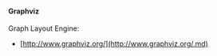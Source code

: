 #### Graphviz

Graph Layout Engine:

* [http://www.graphviz.org/](http://www.graphviz.org/.md)
